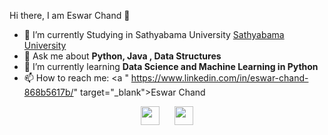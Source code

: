 

<hi align="center">Hi there, I am Eswar Chand 👋</h1>

- 🔭 I’m currently Studying in Sathyabama University <a href="https://www.sathyabama.ac.in/" target="_blank">Sathyabama University</a>
- 💬 Ask me about <strong>Python, Java , Data Structures </strong>
- 🌱 I’m currently learning <strong>Data Science and Machine Learning in Python </strong>
- 📫 How to reach me: <a " https://www.linkedin.com/in/eswar-chand-868b5617b/" target="_blank">Eswar Chand</a>


<p align="center">
  <a href="https://www.linkedin.com/in/kushalvijay/" target="_blank"><img src="https://cdn.jsdelivr.net/npm/simple-icons@3.0.1/icons/linkedin.svg" height="30" width="30"></a>
&nbsp;&nbsp;&nbsp;&nbsp;
  <a href="https://www.instagram.com/chanduu_71202/" target="_blank"><img src="https://cdn.jsdelivr.net/npm/@jxnblk/simple-icons@1.0.0/icons/instagram.svg" height=30" width="30"></a>
</p>

